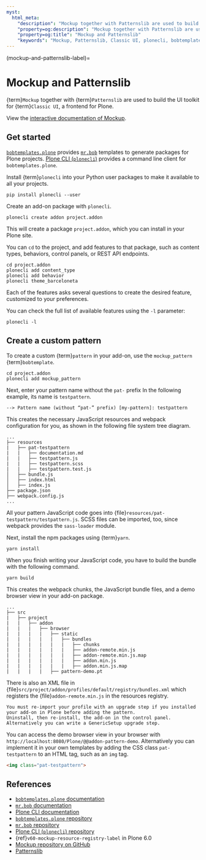 ```yaml
---
myst:
  html_meta:
    "description": "Mockup together with Patternslib are used to build the UI toolkit for Classic UI, a frontend for Plone."
    "property=og:description": "Mockup together with Patternslib are used to build the UI toolkit for Classic UI, a frontend for Plone."
    "property=og:title": "Mockup and Patternslib"
    "keywords": "Mockup, Patternslib, Classic UI, plonecli, bobtemplates.plone, mr.bob, frontend, Plone"
---
```


(mockup-and-patternslib-label)=

# Mockup and Patternslib

{term}`Mockup` together with {term}`Patternslib` are used to build the UI toolkit for {term}`Classic UI`, a frontend for Plone.

View the [interactive documentation of Mockup](https://plone.github.io/mockup/).


## Get started

[`bobtemplates.plone`](https://github.com/plone/bobtemplates.plone) provides [`mr.bob`](https://github.com/collective/mr.bob) templates to generate packages for Plone projects.
[Plone CLI (`plonecli`)](https://github.com/plone/plonecli) provides a command line client for `bobtemplates.plone`.

Install {term}`plonecli` into your Python user packages to make it available to all your projects.

```shell
pip install plonecli --user
```

Create an add-on package with `plonecli`.

```shell
plonecli create addon project.addon
```

This will create a package `project.addon`, which you can install in your Plone site.

You can `cd` to the project, and add features to that package, such as content types, behaviors, control panels, or REST API endpoints.

```shell
cd project.addon
plonecli add content_type
plonecli add behavior
plonecli theme_barceloneta
```

Each of the features asks several questions to create the desired feature, customized to your preferences.

You can check the full list of available features using the `-l` parameter:

```shell
plonecli -l
```

## Create a custom pattern

To create a custom {term}`pattern` in your add-on, use the `mockup_pattern` {term}`bobtemplate`.

```shell
cd project.addon
plonecli add mockup_pattern
```

Next, enter your pattern name without the `pat-` prefix
In the following example, its name is `testpattern`.

```shell
--> Pattern name (without “pat-” prefix) [my-pattern]: testpattern
```

This creates the necessary JavaScript resources and webpack configuration for you, as shown in the following file system tree diagram.

```text
...
├── resources
|   ├── pat-testpattern
|   |   ├── documentation.md
|   |   ├── testpattern.js
|   |   ├── testpattern.scss
|   |   ├── testpattern.test.js
│   ├── bundle.js
│   ├── index.html
│   ├── index.js
├── package.json
├── webpack.config.js
...
```

All your pattern JavaScript code goes into {file}`resources/pat-testpattern/testpattern.js`.
SCSS files can be imported, too, since webpack provides the `sass-loader` module.

Next, install the npm packages using {term}`yarn`.

```shell
yarn install
```

When you finish writing your JavaScript code, you have to build the bundle with the following command.

```shell
yarn build
```

This creates the webpack chunks, the JavaScript bundle files, and a demo browser view in your add-on package.

```text
...
├── src
|   ├── project
|   |   ├── addon
|   |   |   ├── browser
|   |   |   |   ├── static
|   |   |   |   |   ├── bundles
|   |   |   |   |   |   ├── chunks
|   |   |   |   |   |   ├── addon-remote.min.js
|   |   |   |   |   |   ├── addon-remote.min.js.map
|   |   |   |   |   |   ├── addon.min.js
|   |   |   |   |   |   ├── addon.min.js.map
|   |   |   |   ├── pattern-demo.pt
```

There is also an XML file in {file}`src/project/addon/profiles/default/registry/bundles.xml` which registers the {file}`addon-remote.min.js` in the resources registry.

```{important}
You must re-import your profile with an upgrade step if you installed your add-on in Plone before adding the pattern.
Uninstall, then re-install, the add-on in the control panel.
Alternatively you can write a GenericSetup upgrade step.
```

You can access the demo browser view in your browser with `http://localhost:8080/Plone/@@addon-pattern-demo`.
Alternatively you can implement it in your own templates by adding the CSS class `pat-testpattern` to an HTML tag, such as an `img` tag.

```html
<img class="pat-testpattern">
```


## References

-   [`bobtemplates.plone` documentation](https://bobtemplatesplone.readthedocs.io/)
-   [`mr.bob` documentation](https://mrbob.readthedocs.io/en/latest/)
-   [Plone CLI documentation](https://plonecli.readthedocs.io/en/latest/)
-   [`bobtemplates.plone` repository](https://github.com/plone/bobtemplates.plone)
-   [`mr.bob` repository](https://github.com/collective/mr.bob)
-   [Plone CLI (`plonecli`) repository](https://github.com/plone/plonecli)
-   {ref}`v60-mockup-resource-registry-label` in Plone 6.0
-   [Mockup repository on GitHub](https://github.com/plone/mockup)
-   [Patternslib](https://patternslib.com/)
